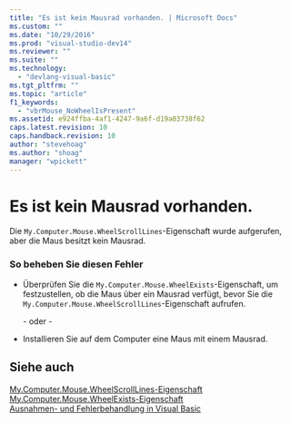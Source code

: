 ```yaml
---
title: "Es ist kein Mausrad vorhanden. | Microsoft Docs"
ms.custom: ""
ms.date: "10/29/2016"
ms.prod: "visual-studio-dev14"
ms.reviewer: ""
ms.suite: ""
ms.technology: 
  - "devlang-visual-basic"
ms.tgt_pltfrm: ""
ms.topic: "article"
f1_keywords: 
  - "vbrMouse_NoWheelIsPresent"
ms.assetid: e924ffba-4af1-4247-9a6f-d19a03738f62
caps.latest.revision: 10
caps.handback.revision: 10
author: "stevehoag"
ms.author: "shoag"
manager: "wpickett"
---
```

# Es ist kein Mausrad vorhanden.
Die `My.Computer.Mouse.WheelScrollLines`\-Eigenschaft wurde aufgerufen, aber die Maus besitzt kein Mausrad.  
  
### So beheben Sie diesen Fehler  
  
-   Überprüfen Sie die `My.Computer.Mouse.WheelExists`\-Eigenschaft, um festzustellen, ob die Maus über ein Mausrad verfügt, bevor Sie die `My.Computer.Mouse.WheelScrollLines`\-Eigenschaft aufrufen.  
  
     \- oder \-  
  
-   Installieren Sie auf dem Computer eine Maus mit einem Mausrad.  
  
## Siehe auch  
 [My.Computer.Mouse.WheelScrollLines\-Eigenschaft](http://msdn.microsoft.com/de-de/67600f96-25d7-4dd9-946a-b46e1fc6a57f)   
 [My.Computer.Mouse.WheelExists\-Eigenschaft](http://msdn.microsoft.com/de-de/332d44f7-0b66-4eaa-b4ce-d7f161bfbd07)   
 [Ausnahmen\- und Fehlerbehandlung in Visual Basic](http://msdn.microsoft.com/de-de/3e351e73-cf23-40ab-8b60-05794160529e)